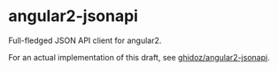 # angular2-jsonapi
Full-fledged JSON API client for angular2.

For an actual implementation of this draft, see [ghidoz/angular2-jsonapi](https://github.com/ghidoz/angular2-jsonapi).

